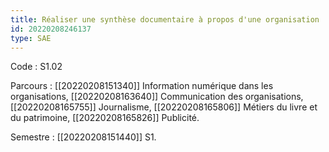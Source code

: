 ```yaml
---
title: Réaliser une synthèse documentaire à propos d'une organisation
id: 20220208246137
type: SAE
---
```


Code : S1.02

Parcours : [[20220208151340]] Information numérique dans les organisations, [[20220208163640]] Communication des organisations, [[20220208165755]] Journalisme, [[20220208165806]] Métiers du livre et du patrimoine, [[20220208165826]] Publicité.

Semestre : [[20220208151440]] S1.